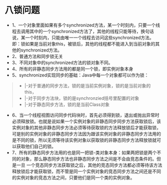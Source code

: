 # 八锁问题
- 1、一个对象里面如果有多个synchronized方法，某一个时刻内，只要一个线程去调用其中的一个synchronized方法了，其他的线程只能等待，换句话说，某一个时刻内，只能由唯一一个线程去访问这些synchronized方法。
即：锁如果是当前对象this，被锁后，其他的线程都不能进入到当前对象的其他的synchronized方法。
- 2、普通方法和同步锁无关
- 3、不同对象中的synchronized方法的锁对象不同。
- 4、所有的非静态同步方法用的都是同一个锁，即实例对象本身
- 5、synchronized实现同步的基础：Java中每一个对象都可以作为锁：
 >- |-对于普通的同步方法，锁的是当前实例对象，锁的是当前对象的this，
 >- |-对于同步方法块，锁的是synchronzied括号里配置的对象
 >- |-对于静态同步方法，锁的是当前Class对象
- 6、当一个线程视图访问同步代码块时，首先必须得到锁，退出或抛出异常时必须释放锁。也就是说如果一个实例对象的非静态同步同步方法获取锁后，该实例对象的其他非静态同步方法必须等待获取锁的方法释放锁后才能获取锁，可是别的实例对象的非静态同步方法因为跟该实例对象的非静态同步方法用的是不同的锁，所以无须等待该实例对象以获取锁的非静态同步方法释放锁就可以获取他们自己的锁。
- 7、所有的静态同步方法用的也是同一把锁-类对象本身：如果两把锁是两个不同的对象，那么静态同步方法也非静态同步方法之间是不会由竞态条件的。但是一旦 一个竞态同步方法获取锁之后，其他的竞态同步方法都必须等待该方法释放锁后才能获取锁，而不管是同一个实例对象的竞态同步方法之间还是不同的实例对象的竞态方法之间，只要他们是同一个类的实例对象。